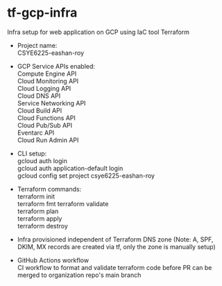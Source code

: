 # tf-gcp-infra
Infra setup for web application on GCP using IaC tool Terraform

- Project name:  
CSYE6225-eashan-roy 
  
- GCP Service APIs enabled:  
Compute Engine API  
Cloud Monitoring API  
Cloud Logging API  
Cloud DNS API  
Service Networking API  
Cloud Build API  
Cloud Functions API  
Cloud Pub/Sub API  
Eventarc API  
Cloud Run Admin API  

- CLI setup:  
gcloud auth login   
gcloud auth application-default login  
gcloud config set project csye6225-eashan-roy  

- Terraform commands:  
terraform init  
terraform fmt
terraform validate  
terraform plan  
terraform apply  
terraform destroy  

- Infra provisioned independent of Terraform
DNS zone (Note: A, SPF, DKIM, MX records are created via tf, only the zone is manually setup)

- GitHub Actions workflow  
CI workflow to format and validate terraform code before PR can be merged to organization repo's main branch